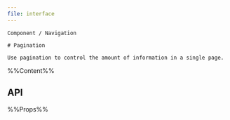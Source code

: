 ```yaml
---
file: interface
---
```


`````
Component / Navigation

# Pagination

Use pagination to control the amount of information in a single page.
`````

%%Content%%

## API

%%Props%%
